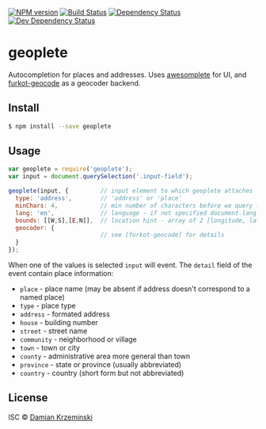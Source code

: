 [![NPM version][npm-image]][npm-url]
[![Build Status][travis-image]][travis-url]
[![Dependency Status][deps-image]][deps-url]
[![Dev Dependency Status][deps-dev-image]][deps-dev-url]

# geoplete

Autocompletion for places and addresses.
Uses [awesomplete] for UI, and [furkot-geocode] as a geocoder backend.

## Install

```sh
$ npm install --save geoplete
```

## Usage

```js
var geoplete = require('geoplete');
var input = document.querySelection('.input-field');

geoplete(input, {         // input element to which geoplete attaches
  type: 'address',        // 'address' or 'place'
  minChars: 4,            // min number of characters before we query for matches
  lang: 'en',             // language - if not specified document.lang is used
  bounds: [[W,S],[E,N]],  // location hint - array of 2 [longitude, latitude] points
  geocoder: {
                          // see [furkot-geocode] for details
  }
});
```

When one of the values is selected `input` will event.
The `detail` field of the event contain place information:

- `place` - place name (may be absent if address doesn't correspond to a named place)
- `type` - place type
- `address` - formated address
- `house` - building number
- `street` - street name
- `community` - neighborhood or village
- `town` - town or city
- `county` - administrative area more general than town
- `province` - state or province (usually abbreviated)
- `country` - country (short form but not abbreviated)

## License

ISC © [Damian Krzeminski](https://pirxpilot.com)

[npm-image]: https://img.shields.io/npm/v/geoplete.svg
[npm-url]: https://npmjs.org/package/geoplete

[travis-url]: https://travis-ci.com/furkot/geoplete
[travis-image]: https://img.shields.io/travis.com/furkot/geoplete.svg

[deps-image]: https://img.shields.io/david/furkot/geoplete.svg
[deps-url]: https://david-dm.org/furkot/geoplete

[deps-dev-image]: https://img.shields.io/david/dev/furkot/geoplete.svg
[deps-dev-url]: https://david-dm.org/furkot/geoplete?type=dev

[awesomplete]: https://npmjs.org/package/awesomplete
[furkot-geocode]: https://npmjs.org/package/furkot-geocode

